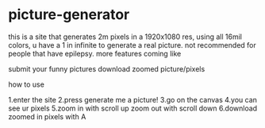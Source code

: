 # picture-generator
this is a site that generates 2m pixels in a 1920x1080 res, using all 16mil colors, u have a 1 in infinite to generate a real picture. not recommended for people that have epilepsy.
more features coming like

submit your funny pictures
download zoomed picture/pixels

how to use

1.enter the site 
2.press generate me a picture!
3.go on the canvas
4.you can see ur pixels
5.zoom in with scroll up
zoom out with scroll down
6.download zoomed in pixels with A
